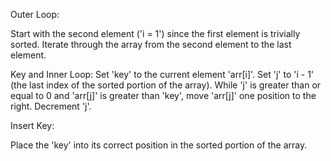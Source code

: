 Outer Loop:

Start with the second element ('i = 1') since the first element is trivially sorted.
Iterate through the array from the second element to the last element.

Key and Inner Loop:
Set 'key' to the current element 'arr[i]'.
Set 'j' to 'i - 1' (the last index of the sorted portion of the array).
While 'j' is greater than or equal to 0 and 'arr[j]' is greater than 'key', move 'arr[j]' one position to the right.
Decrement 'j'.

Insert Key:

Place the 'key' into its correct position in the sorted portion of the array.